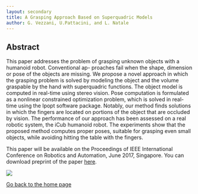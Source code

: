 ```yaml
---
layout: secondary
title: A Grasping Approach Based on Superquadric Models
author: G. Vezzani, U.Pattacini, and L. Natale
---
```


## Abstract

This paper addresses the problem of grasping unknown objects with a humanoid robot. Conventional ap-
proaches fail when the shape, dimension or pose of the objects are missing. We propose a novel approach in which the
grasping problem is solved by modeling the object and the volume graspable by the hand with superquadric functions.
The object model is computed in real-time using stereo vision. Pose computation is formulated as a nonlinear constrained
optimization problem, which is solved in real-time using the Ipopt software package. Notably, our method finds solutions in
which the fingers are located on portions of the object that are occluded by vision. The performance of our approach has been
assessed on a real robotic system, the iCub humanoid robot. The experiments show that the proposed method computes proper
poses, suitable for grasping even small objects, while avoiding hitting the table with the fingers.

This paper will be available on the Proceedings of IEEE International Conference on Robotics and Automation, June 2017, Singapore.
You can download preprint of the paper [here](https://github.com/giuliavezzani/giuliavezzani.github.io/raw/master/files/superquadric-grasping.pdf).

![](https://raw.githubusercontent.com/giuliavezzani/giuliavezzani.github.io/master/files/grasp-min.png)

[Go back to the home page](./)
